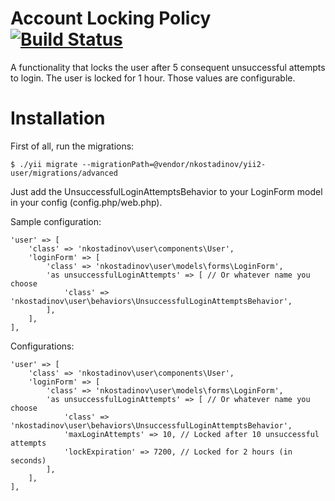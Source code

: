 # Account Locking Policy [![Build Status](https://travis-ci.org/nkostadinov/yii2-user.svg?branch=master)](https://travis-ci.org/nkostadinov/yii2-user) 

A functionality that locks the user after 5 consequent unsuccessful attempts to login. The user is locked for 1 hour. 
Those values are configurable.

# Installation

First of all, run the migrations:

```
$ ./yii migrate --migrationPath=@vendor/nkostadinov/yii2-user/migrations/advanced 
```

Just add the UnsuccessfulLoginAttemptsBehavior to your LoginForm model in your config (config.php/web.php).

Sample configuration:

```
'user' => [
    'class' => 'nkostadinov\user\components\User',
    'loginForm' => [
        'class' => 'nkostadinov\user\models\forms\LoginForm',
        'as unsuccessfulLoginAttempts' => [ // Or whatever name you choose
            'class' => 'nkostadinov\user\behaviors\UnsuccessfulLoginAttemptsBehavior',
        ],
    ],
],
```

Configurations:

```
'user' => [
    'class' => 'nkostadinov\user\components\User',
    'loginForm' => [
        'class' => 'nkostadinov\user\models\forms\LoginForm',
        'as unsuccessfulLoginAttempts' => [ // Or whatever name you choose
            'class' => 'nkostadinov\user\behaviors\UnsuccessfulLoginAttemptsBehavior',
            'maxLoginAttempts' => 10, // Locked after 10 unsuccessful attempts
            'lockExpiration' => 7200, // Locked for 2 hours (in seconds)
        ],
    ],
],
```
